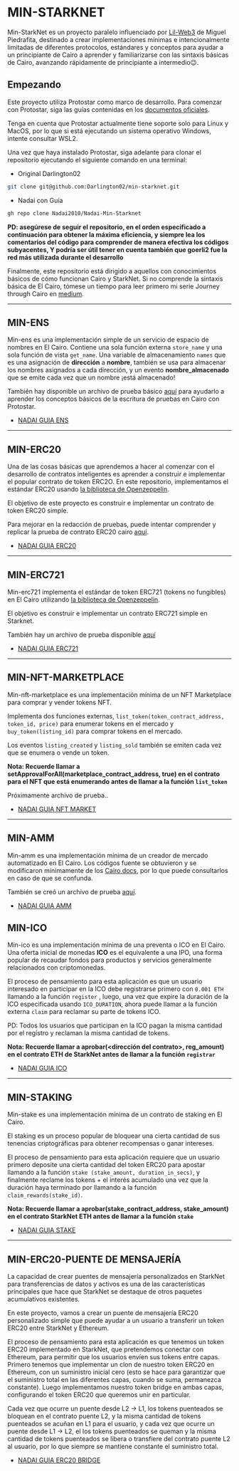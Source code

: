 # MIN-STARKNET

Min-StarkNet es un proyecto paralelo influenciado por [Lil-Web3](https://github.com/m1guelpf/lil-web3) de Miguel Piedrafita, destinado a crear implementaciones mínimas e intencionalmente limitadas de diferentes protocolos, estándares y conceptos para ayudar a un principiante de Cairo a aprender y familiarizarse con las sintaxis básicas de Cairo, avanzando rápidamente de principiante a  intermedio😉.

## Empezando
Este proyecto utiliza Protostar como marco de desarrollo. Para comenzar con Protostar, siga las guías contenidas en los [documentos oficiales](https://docs.swmansion.com/protostar/docs/tutorials/installation).

Tenga en cuenta que Protostar actualmente tiene soporte solo para Linux y MacOS, por lo que si está ejecutando un sistema operativo Windows, intente consultar WSL2.

Una vez que haya instalado Protostar, siga adelante para clonar el repositorio ejecutando el siguiente comando en una terminal:

* Original Darlington02

```bash
git clone git@github.com:Darlington02/min-starknet.git
```

* Nadai con Guía

```bash
gh repo clone Nadai2010/Nadai-Min-Starknet
```

**PD: asegúrese de seguir el repositorio, en el orden especificado a continuación para obtener la máxima eficiencia, y siempre lea los comentarios del código para comprender de manera efectiva los códigos subyacentes, Y podría ser útil tener en cuenta también que goerli2 fue la red más utilizada durante el desarrollo**

Finalmente, este repositorio está dirigido a aquellos con conocimientos básicos de cómo funcionan Cairo y StarkNet. Si no comprende la sintaxis básica de El Cairo, tómese un tiempo para leer primero mi serie Journey through Cairo en [medium](https://medium.com/@darlingtonnnam).

---
## MIN-ENS
Min-ens es una implementación simple de un servicio de espacio de nombres en El Cairo. Contiene una sola función externa `store_name` y una sola función de vista `get_name`. Una variable de almacenamiento `names` que es una asignación de **dirección** a **nombre**, también se usa para almacenar los nombres asignados a cada dirección, y un evento **nombre_almacenado** que se emite cada vez que un nombre ¡está almacenado!

También hay disponible un archivo de prueba básico [aquí](https://github.com/Nadai2010/Nadai-Min-Starknet/blob/master/tests/test_ens.cairo) para ayudarlo a aprender los conceptos básicos de la escritura de pruebas en Cairo con Protostar.

* [NADAI GUIA ENS](https://github.com/Nadai2010/Nadai-Min-Starknet/blob/master/src/min_ens/README.md)

---

## MIN-ERC20
Una de las cosas básicas que aprendemos a hacer al comenzar con el desarrollo de contratos inteligentes es aprender a construir e implementar el popular contrato de token ERC2O. En este repositorio, implementamos el estándar ERC20 usando [la biblioteca de Openzeppelin](https://github.com/OpenZeppelin/cairo-contracts/blob/main/src/openzeppelin/token/erc20/library.cairo).

El objetivo de este proyecto es construir e implementar un contrato de token ERC20 simple.

Para mejorar en la redacción de pruebas, puede intentar comprender y replicar la prueba de contrato ERC20 cairo [aquí](https://github.com/Darlington02/min-starknet/blob/master/tests/test_erc20.cairo).

* [NADAI GUIA ERC20](https://github.com/Nadai2010/Nadai-Min-Starknet/blob/master/src/min_erc20/README.md)

---

## MIN-ERC721
Min-erc721 implementa el estándar de token ERC721 (tokens no fungibles) en El Cairo utilizando [la biblioteca de Openzeppelin](https://github.com/OpenZeppelin/cairo-contracts/blob/main/src/openzeppelin/token/erc721/library.cairo).

El objetivo es construir e implementar un contrato ERC721 simple en Starknet.

También hay un archivo de prueba disponible [aquí](https://github.com/Darlington02/min-starknet/blob/master/tests/test_erc721.cairo)

* [NADAI GUIA ERC721](https://github.com/Nadai2010/Nadai-Min-Starknet/blob/master/src/min_erc721/README.md)

---

## MIN-NFT-MARKETPLACE
Min-nft-marketplace es una implementación mínima de un NFT Marketplace para comprar y vender tokens NFT.

Implementa dos funciones externas, `list_token(token_contract_address, token_id, price)` para enumerar tokens en el mercado y `buy_token(listing_id)` para comprar tokens en el mercado.

Los eventos `listing_created` y `listing_sold` también se emiten cada vez que se enumera o vende un token.

**Nota: Recuerde llamar a setApprovalForAll(marketplace_contract_address, true) en el contrato para el NFT que está enumerando antes de llamar a la función `list_token`**

Próximamente archivo de prueba..

* [NADAI GUIA NFT MARKET](https://github.com/Nadai2010/Nadai-Min-Starknet/blob/master/src/min_nft_marketplace/README.md)

---

## MIN-AMM
Min-amm es una implementación mínima de un creador de mercado automatizado en El Cairo. Los códigos fuente se obtuvieron y se modificaron mínimamente de los [Cairo docs](https://www.cairo-lang.org/docs/hello_starknet/amm.html), por lo que puede consultarlos en caso de que se confunda.

También se creó un archivo de prueba [aquí](https://github.com/Nadai2010/Nadai-Min-Starknet/blob/master/tests/test_amm.cairo).

* [NADAI GUIA AMM](https://github.com/Nadai2010/Nadai-Min-Starknet/blob/master/src/min_amm/README.md)

## MIN-ICO
Min-ico es una implementación mínima de una preventa o ICO en El Cairo. Una oferta inicial de monedas **ICO** es el equivalente a una IPO, una forma popular de recaudar fondos para productos y servicios generalmente relacionados con criptomonedas.

El proceso de pensamiento para esta aplicación es que un usuario interesado en participar en la ICO debe registrarse primero con `0.001 ETH` llamando a la función `register` , luego, una vez que expire la duración de la ICO especificada usando `ICO_DURATION`, ahora puede llamar a la función externa `claim` para reclamar su parte de tokens ICO.

PD: Todos los usuarios que participan en la ICO pagan la misma cantidad por el registro y reclaman la misma cantidad de tokens.

**Nota: Recuerde llamar a aprobar(<dirección del contrato>, reg_amount) en el contrato ETH de StarkNet antes de llamar a la función `registrar`**

* [NADAI GUIA ICO](https://github.com/Nadai2010/Nadai-Min-Starknet/blob/master/src/min_ico/README.md)

---

## MIN-STAKING
Min-stake es una implementación mínima de un contrato de staking en El Cairo.

El staking es un proceso popular de bloquear una cierta cantidad de sus tenencias criptográficas para obtener recompensas o ganar intereses.

El proceso de pensamiento para esta aplicación requiere que un usuario primero deposite una cierta cantidad del token ERC20 para apostar llamando a la función `stake (stake_amount, duration_in_secs)`, y finalmente reclame los tokens + el interés acumulado una vez que la duración haya terminado por llamando a la función `claim_rewards(stake_id)`.

**Nota: Recuerde llamar a aprobar(stake_contract_address, stake_amount) en el contrato StarkNet ETH antes de llamar a la función `stake`**

* [NADAI GUIA STAKE](https://github.com/Nadai2010/Nadai-Min-Starknet/blob/master/src/min_staking/README.md)

---

## MIN-ERC20-PUENTE DE MENSAJERÍA
La capacidad de crear puentes de mensajería personalizados en StarkNet para transferencias de datos y activos es una de las características principales que hace que StarkNet se destaque de otros paquetes acumulativos existentes.

En este proyecto, vamos a crear un puente de mensajería ERC20 personalizado simple que puede ayudar a un usuario a transferir un token ERC20 entre StarkNet y Ethereum.

El proceso de pensamiento para esta aplicación es que tenemos un token ERC20 implementado en StarkNet, que pretendemos conectar con Ethereum, para permitir que los usuarios envíen sus tokens entre capas. Primero tenemos que implementar un clon de nuestro token ERC20 en Ethereum, con un suministro inicial cero (esto se hace para garantizar que el suministro total en las diferentes capas, cuando se suma, permanezca constante). Luego implementamos nuestro token bridge en ambas capas, configurando el token ERC20 que queremos unir en particular.

Cada vez que ocurre un puente desde L2 -> L1, los tokens puenteados se bloquean en el contrato puente L2, y la misma cantidad de tokens puenteados se acuñan en L1 para el usuario, y cada vez que ocurre un puente desde L1 -> L2, el los tokens puenteados se queman y la misma cantidad de tokens puenteados se libera o transfiere del contrato puente L2 al usuario, por lo que siempre se mantiene constante el suministro total.

* [NADAI GUIA ERC20 BRIDGE](https://github.com/Nadai2010/Nadai-Min-Starknet/blob/master/src/min_messaging_bridge/README.md)